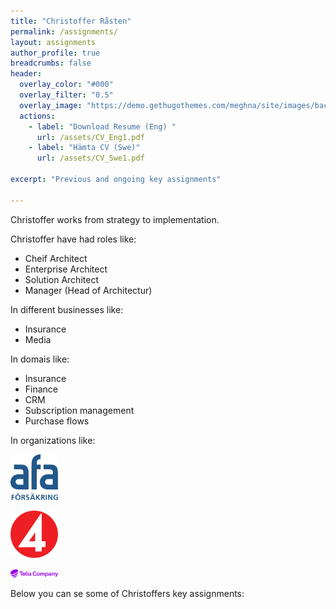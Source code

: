 ```yaml
---
title: "Christoffer Råsten"
permalink: /assignments/
layout: assignments 
author_profile: true
breadcrumbs: false
header:
  overlay_color: "#000"
  overlay_filter: "0.5"
  overlay_image: "https://demo.gethugothemes.com/meghna/site/images/backgrounds/hero-area.jpg"
  actions:
    - label: "Download Resume (Eng) "
      url: /assets/CV_Eng1.pdf
    - label: "Hämta CV (Swe)"
      url: /assets/CV_Swe1.pdf
      
excerpt: "Previous and ongoing key assignments"
  
---
```


Christoffer works from strategy to implementation.

Christoffer have had roles like:
- Cheif Architect
- Enterprise Architect
- Solution Architect
- Manager (Head of Architectur)

In different businesses like:

- Insurance
- Media

In domais like:

- Insurance
- Finance
- CRM
- Subscription management
- Purchase flows

In organizations like:

<img 
    style="display: left; 
           margin-left: auto;
           margin-right: auto;
           width: 15%;"
    src="/assets/images/afa-logo.svg" 
    alt="AFA Insurance">

         
<img 
    style="display: center; 
           margin-left: auto;
           margin-right: auto;
           width: 15%;"
    src="/assets/TV4s.svg" 
    alt="TV4">


<img 
    style="display: right; 
           margin-left: auto;
           margin-right: auto;
           width: 15%;"
    src="/assets/images/telia.svg" 
    alt="Telia Company">



Below you can se some of Christoffers key assignments: 
